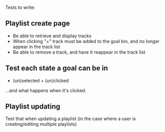 Tests to write:

Playlist create page
--------------------

* Be able to retrieve and display tracks
* When clicking "+" track must be added to the goal bin, and no longer appear in the track list
* Be able to remove a track, and have it reappear in the track list

Test each state a goal can be in
--------------------------------

* (un)selected + (un)clicked

...and what happens when it's clicked.

Playlist updating
-----------------

Test that when updating a playlist (in the case where a user is creating/editing multiple playlists)
